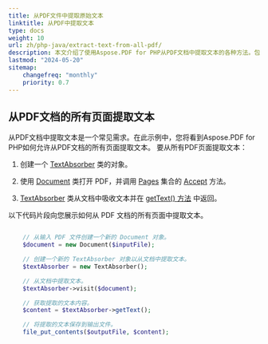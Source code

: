 ```yaml
---
title: 从PDF文件中提取原始文本
linktitle: 从PDF中提取文本
type: docs
weight: 10
url: zh/php-java/extract-text-from-all-pdf/
description: 本文介绍了使用Aspose.PDF for PHP从PDF文档中提取文本的各种方法。包括从整个页面、特定部分、基于列等提取。
lastmod: "2024-05-20"
sitemap:
    changefreq: "monthly"
    priority: 0.7
---
```


## 从PDF文档的所有页面提取文本

从PDF文档中提取文本是一个常见需求。在此示例中，您将看到Aspose.PDF for PHP如何允许从PDF文档的所有页面提取文本。
要从所有PDF页面提取文本：

1. 创建一个 [TextAbsorber](https://reference.aspose.com/pdf/java/com.aspose.pdf/TextAbsorber) 类的对象。

1. 使用 [Document](https://reference.aspose.com/pdf/java/com.aspose.pdf/Document) 类打开 PDF，并调用 [Pages](https://reference.aspose.com/pdf/java/com.aspose.pdf/Page) 集合的 [Accept](https://reference.aspose.com/pdf/java/com.aspose.pdf/PageCollection#accept-com.aspose.pdf.TextAbsorber-) 方法。
1. [TextAbsorber](https://reference.aspose.com/pdf/java/com.aspose.pdf/TextAbsorber) 类从文档中吸收文本并在 [getText() 方法](https://reference.aspose.com/pdf/java/com.aspose.pdf/textabsorber/#getText--) 中返回。

以下代码片段向您展示如何从 PDF 文档的所有页面中提取文本。

```php

    // 从输入 PDF 文件创建一个新的 Document 对象。
    $document = new Document($inputFile);

    // 创建一个新的 TextAbsorber 对象以从文档中提取文本。
    $textAbsorber = new TextAbsorber();

    // 从文档中提取文本。
    $textAbsorber->visit($document);

    // 获取提取的文本内容。
    $content = $textAbsorber->getText();

    // 将提取的文本保存到输出文件。
    file_put_contents($outputFile, $content);
```
